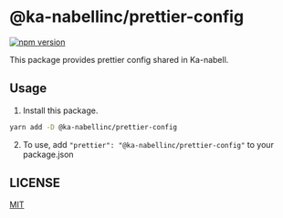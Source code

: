 # @ka-nabellinc/prettier-config

[![npm version](https://badge.fury.io/js/@ka-nabellinc%2Fprettier-config.svg)](https://badge.fury.io/js/@ka-nabellinc%2Fprettier-config)

This package provides prettier config shared in Ka-nabell.

## Usage

1. Install this package.

```sh
yarn add -D @ka-nabellinc/prettier-config
```
2. To use, add `"prettier": "@ka-nabellinc/prettier-config"` to your package.json

## LICENSE

[MIT](./LICENSE.md)
